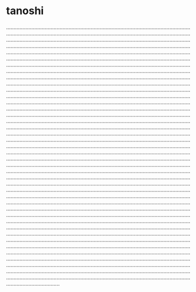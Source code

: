 # tanoshi
................................................................................................................................................................................................................................................................................................................................................................................................................................................................................................................................................................................................................................................................................................................................................................................................................................................................................................................................................................................................................................................................................................................................................................................................................................................................................................................................................................................................................................................................................................................................................................................................................................................................................................................................................................................................................................................................................................................................................................................................................................................................................................................................................................................................................................................................................................................................................................................................................................................................................................................................................................................................................................................................................................................................................................................................................................................................................................................................................................................................................................................................................................................................................................................................................................................................................................................................................................................................................................................................................................................................................................................................................................................................................................................................................................................................................................................................................................................................................................................................................................................................................................................................................................................................................................................................................................................................................................................................................................................................................................................................................................................................................................................................................................................................................................................................................................................................................................................................................................................................................................................................................................................................................................................................................................................................................................................................